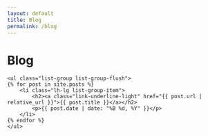 ```yaml
---
layout: default
title: Blog
permalink: /blog
---
```


<div>
    <h1 class="text-center">Blog</h1>

    <ul class="list-group list-group-flush">
    {% for post in site.posts %}
        <li class="lh-lg list-group-item">
            <h2><a class="link-underline-light" href="{{ post.url | relative_url }}">{{ post.title }}</a></h2>
            <p>{{ post.date | date: "%B %d, %Y" }}</p>
        </li>
    {% endfor %}
    </ul>
</div>

